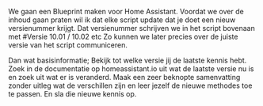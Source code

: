 We gaan een Blueprint maken voor Home Assistant. 
Voordat we over de inhoud gaan praten wil ik dat elke script update dat je doet een nieuw versienummer krijgt.
Dat versienummer schrijven we in het script bovenaan met #Versie 10.01 / 10.02 etc
Zo kunnen we later precies over de juiste versie van het script communiceren. 

Dan wat basisinformatie;
Bekijk tot welke versie jij de laatste kennis hebt.
Zoek in de documentatie op homeassistant.io uit wat de laatste versie nu is en zoek uit wat er is veranderd.
Maak een zeer beknopte samenvatting zonder uitleg wat de verschillen zijn en leer jezelf de nieuwe methodes toe te passen.
En sla die nieuwe kennis op. 



